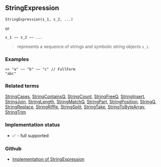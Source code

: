 ## StringExpression

```
StringExpression(s_1, s_2, ...)
```

or

```
s_1 ~~ s_2 ~~ ...
```

> represents a sequence of strings and symbolic string objects `s_i`.
  
### Examples

```
>> "a" ~~ "b" ~~ "c" // FullForm
"abc"
```

### Related terms
[StringCases](StringCases.md), [StringContainsQ](StringContainsQ.md), [StringCount](StringCount.md), [StringFreeQ](StringFreeQ.md), [StringInsert](StringInsert.md), [StringJoin](StringJoin.md), [StringLength](StringLength.md), [StringMatchQ](StringMatchQ.md), [StringPart](StringPart.md), [StringPosition](StringPosition.md), [StringQ](StringQ.md), [StringReplace](StringReplace.md), [StringRiffle](StringRiffle.md), [StringSplit](StringSplit.md), [StringTake](StringTake.md), [StringToByteArray](StringToByteArray.md), [StringTrim](StringTrim.md)






### Implementation status

* &#x2705; - full supported

### Github

* [Implementation of StringExpression](https://github.com/axkr/symja_android_library/blob/master/symja_android_library/matheclipse-core/src/main/java/org/matheclipse/core/builtin/StringFunctions.java#L1375) 
